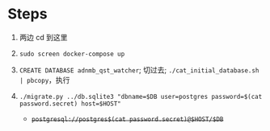 # Steps

1. 两边 cd 到这里

2. `sudo screen docker-compose up`

3. `CREATE DATABASE adnmb_qst_watcher`; 切过去; `./cat_initial_database.sh | pbcopy`，执行

4. `./migrate.py ../db.sqlite3 "dbname=$DB user=postgres password=$(cat password.secret) host=$HOST"`
    * ~~`postgresql://postgres$(cat password.secret)@$HOST/$DB`~~